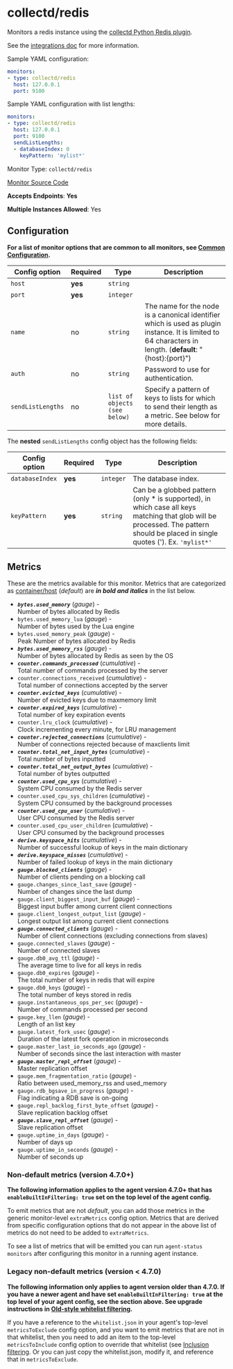<!--- GENERATED BY gomplate from scripts/docs/monitor-page.md.tmpl --->

# collectd/redis

Monitors a redis instance using the [collectd
Python Redis plugin](https://github.com/signalfx/redis-collectd-plugin).

See the [integrations
doc](https://github.com/signalfx/integrations/tree/master/collectd-redis)
for more information.

Sample YAML configuration:

```yaml
monitors:
- type: collectd/redis
  host: 127.0.0.1
  port: 9100
```

Sample YAML configuration with list lengths:

```yaml
monitors:
- type: collectd/redis
  host: 127.0.0.1
  port: 9100
  sendListLengths:
  - databaseIndex: 0
    keyPattern: 'mylist*'
```


Monitor Type: `collectd/redis`

[Monitor Source Code](https://github.com/signalfx/signalfx-agent/tree/master/internal/monitors/collectd/redis)

**Accepts Endpoints**: **Yes**

**Multiple Instances Allowed**: Yes

## Configuration

**For a list of monitor options that are common to all monitors, see [Common
Configuration](../monitor-config.md#common-configuration).**


| Config option | Required | Type | Description |
| --- | --- | --- | --- |
| `host` | **yes** | `string` |  |
| `port` | **yes** | `integer` |  |
| `name` | no | `string` | The name for the node is a canonical identifier which is used as plugin instance. It is limited to 64 characters in length.  (**default**: "{host}:{port}") |
| `auth` | no | `string` | Password to use for authentication. |
| `sendListLengths` | no | `list of objects (see below)` | Specify a pattern of keys to lists for which to send their length as a metric. See below for more details. |


The **nested** `sendListLengths` config object has the following fields:

| Config option | Required | Type | Description |
| --- | --- | --- | --- |
| `databaseIndex` | **yes** | `integer` | The database index. |
| `keyPattern` | **yes** | `string` | Can be a globbed pattern (only * is supported), in which case all keys matching that glob will be processed.  The pattern should be placed in single quotes (').  Ex. `'mylist*'` |


## Metrics

These are the metrics available for this monitor.
Metrics that are categorized as
[container/host](https://docs.signalfx.com/en/latest/admin-guide/usage.html#about-custom-bundled-and-high-resolution-metrics)
(*default*) are ***in bold and italics*** in the list below.


 - ***`bytes.used_memory`*** (*gauge*) - <br>    Number of bytes allocated by Redis
 - `bytes.used_memory_lua` (*gauge*) - <br>    Number of bytes used by the Lua engine
 - `bytes.used_memory_peak` (*gauge*) - <br>    Peak Number of bytes allocated by Redis
 - ***`bytes.used_memory_rss`*** (*gauge*) - <br>    Number of bytes allocated by Redis as seen by the OS
 - ***`counter.commands_processed`*** (*cumulative*) - <br>    Total number of commands processed by the server
 - `counter.connections_received` (*cumulative*) - <br>    Total number of connections accepted by the server
 - ***`counter.evicted_keys`*** (*cumulative*) - <br>    Number of evicted keys due to maxmemory limit
 - ***`counter.expired_keys`*** (*cumulative*) - <br>    Total number of key expiration events
 - `counter.lru_clock` (*cumulative*) - <br>    Clock incrementing every minute, for LRU management
 - ***`counter.rejected_connections`*** (*cumulative*) - <br>    Number of connections rejected because of maxclients limit
 - ***`counter.total_net_input_bytes`*** (*cumulative*) - <br>    Total number of bytes inputted
 - ***`counter.total_net_output_bytes`*** (*cumulative*) - <br>    Total number of bytes outputted
 - ***`counter.used_cpu_sys`*** (*cumulative*) - <br>    System CPU consumed by the Redis server
 - `counter.used_cpu_sys_children` (*cumulative*) - <br>    System CPU consumed by the background processes
 - ***`counter.used_cpu_user`*** (*cumulative*) - <br>    User CPU consumed by the Redis server
 - `counter.used_cpu_user_children` (*cumulative*) - <br>    User CPU consumed by the background processes
 - ***`derive.keyspace_hits`*** (*cumulative*) - <br>    Number of successful lookup of keys in the main dictionary
 - ***`derive.keyspace_misses`*** (*cumulative*) - <br>    Number of failed lookup of keys in the main dictionary
 - ***`gauge.blocked_clients`*** (*gauge*) - <br>    Number of clients pending on a blocking call
 - `gauge.changes_since_last_save` (*gauge*) - <br>    Number of changes since the last dump
 - `gauge.client_biggest_input_buf` (*gauge*) - <br>    Biggest input buffer among current client connections
 - `gauge.client_longest_output_list` (*gauge*) - <br>    Longest output list among current client connections
 - ***`gauge.connected_clients`*** (*gauge*) - <br>    Number of client connections (excluding connections from slaves)
 - `gauge.connected_slaves` (*gauge*) - <br>    Number of connected slaves
 - `gauge.db0_avg_ttl` (*gauge*) - <br>    The average time to live for all keys in redis
 - `gauge.db0_expires` (*gauge*) - <br>    The total number of keys in redis that will expire
 - `gauge.db0_keys` (*gauge*) - <br>    The total number of keys stored in redis
 - `gauge.instantaneous_ops_per_sec` (*gauge*) - <br>    Number of commands processed per second
 - `gauge.key_llen` (*gauge*) - <br>    Length of an list key
 - `gauge.latest_fork_usec` (*gauge*) - <br>    Duration of the latest fork operation in microseconds
 - `gauge.master_last_io_seconds_ago` (*gauge*) - <br>    Number of seconds since the last interaction with master
 - ***`gauge.master_repl_offset`*** (*gauge*) - <br>    Master replication offset
 - `gauge.mem_fragmentation_ratio` (*gauge*) - <br>    Ratio between used_memory_rss and used_memory
 - `gauge.rdb_bgsave_in_progress` (*gauge*) - <br>    Flag indicating a RDB save is on-going
 - `gauge.repl_backlog_first_byte_offset` (*gauge*) - <br>    Slave replication backlog offset
 - ***`gauge.slave_repl_offset`*** (*gauge*) - <br>    Slave replication offset
 - `gauge.uptime_in_days` (*gauge*) - <br>    Number of days up
 - `gauge.uptime_in_seconds` (*gauge*) - <br>    Number of seconds up

### Non-default metrics (version 4.7.0+)

**The following information applies to the agent version 4.7.0+ that has
`enableBuiltInFiltering: true` set on the top level of the agent config.**

To emit metrics that are not _default_, you can add those metrics in the
generic monitor-level `extraMetrics` config option.  Metrics that are derived
from specific configuration options that do not appear in the above list of
metrics do not need to be added to `extraMetrics`.

To see a list of metrics that will be emitted you can run `agent-status
monitors` after configuring this monitor in a running agent instance.

### Legacy non-default metrics (version < 4.7.0)

**The following information only applies to agent version older than 4.7.0. If
you have a newer agent and have set `enableBuiltInFiltering: true` at the top
level of your agent config, see the section above. See upgrade instructions in
[Old-style whitelist filtering](../legacy-filtering.md#old-style-whitelist-filtering).**

If you have a reference to the `whitelist.json` in your agent's top-level
`metricsToExclude` config option, and you want to emit metrics that are not in
that whitelist, then you need to add an item to the top-level
`metricsToInclude` config option to override that whitelist (see [Inclusion
filtering](../legacy-filtering.md#inclusion-filtering).  Or you can just
copy the whitelist.json, modify it, and reference that in `metricsToExclude`.



